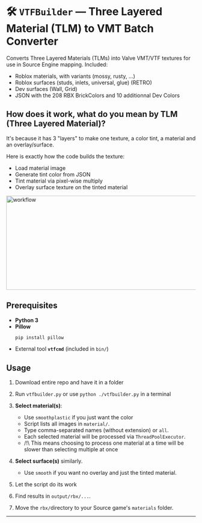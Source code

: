 # 🛠️ `VTFBuilder` — Three Layered Material (TLM) to VMT Batch Converter

Converts Three Layered Materials (TLMs) into Valve VMT/VTF textures for use in Source Engine mapping.
Included: 
* Roblox materials, with variants (mossy, rusty, ...)
* Roblox surfaces (studs, inlets, universal, glue) (RETRO)
* Dev surfaces (Wall, Grid)
* JSON with the 208 RBX BrickColors and 10 additionnal Dev Colors 

## How does it work, what do you mean by TLM (Three Layered Material)?
It's because it has 3 "layers" to make one texture, a color tint, a material and an overlay/surface.

Here is exactly how the code builds the texture:
* Load material image
* Generate tint color from JSON
* Tint material via pixel-wise multiply
* Overlay surface texture on the tinted material

<img width="700" height="250" alt="workflow" src="https://github.com/user-attachments/assets/8eeefcdc-bd57-4986-8252-4dc486fc3003" />

## Prerequisites

* **Python 3**
* **Pillow**
  ```bash
  pip install pillow
  ```
* External tool **`vtfcmd`** (included in `bin/`)


## Usage

1. Download entire repo and have it in a folder
2. Run `vtfbuilder.py` or use `python ./vtfbuilder.py` in a terminal
3. **Select material(s)**:
   * Use `smoothplastic` if you just want the color 
   * Script lists all images in `material/`.
   * Type comma-separated names (without extension) or `all`.
   * Each selected material will be processed via `ThreadPoolExecutor`.
   * /!\ This means choosing to process one material at a time will be slower than selecting multiple at once

4. **Select surface(s)** similarly.
   * Use `smooth` if you want no overlay and just the tinted material.
5. Let the script do its work
6. Find results in `output/rbx/...`.
7. Move the `rbx/`directory to your Source game's `materials` folder.

---








